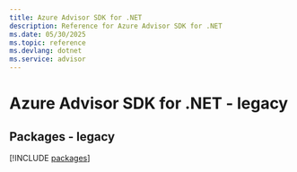 ```yaml
---
title: Azure Advisor SDK for .NET
description: Reference for Azure Advisor SDK for .NET
ms.date: 05/30/2025
ms.topic: reference
ms.devlang: dotnet
ms.service: advisor
---
```

# Azure Advisor SDK for .NET - legacy
## Packages - legacy
[!INCLUDE [packages](advisor-index.md)]